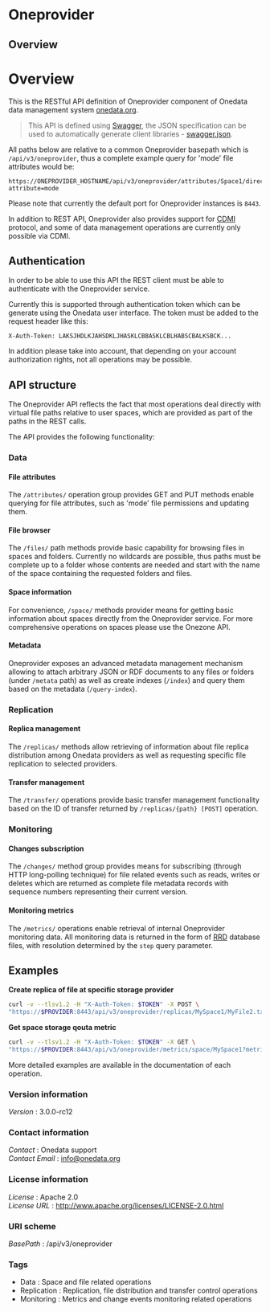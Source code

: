 # Oneprovider


<a name="overview"></a>
## Overview
# Overview

This is the RESTful API definition of Oneprovider component of Onedata data management system [onedata.org](http://www.onedata.org).

> This API is defined using [Swagger](http://swagger.io/), the JSON specification can be used to automatically generate
> client libraries - [swagger.json](../../../swagger/oneprovider/swagger.json).

All paths below are relative to a common Oneprovider basepath which is `/api/v3/oneprovider`, thus a complete example
query for 'mode' file attributes would be:
```
https://ONEPROVIDER_HOSTNAME/api/v3/oneprovider/attributes/Space1/directory1/file1.txt?attribute=mode
```
Please note that currently the default port for Oneprovider instances is `8443`.

In addition to REST API, Oneprovider also provides support for [CDMI](../../cdmi.html) protocol,
and some of data management operations are currently only possible via CDMI.


## Authentication
In order to be able to use this API the REST client must be able to authenticate with the Oneprovider service.

Currently this is supported through authentication token which can be generate using the Onedata user interface.
The token must be added to the request header like this:
```
X-Auth-Token: LAKSJHDLKJAHSDKLJHASKLCBBASKLCBLHABSCBALKSBCK...
```

In addition please take into account, that depending on your account authorization rights, not all operations
may be possible.

## API structure
The Oneprovider API reflects the fact that most operations deal directly with virtual file paths relative to
user spaces, which are provided as part of the paths in the REST calls.

The API provides the following functionality:

### Data

#### File attributes
The `/attributes/` operation group provides GET and PUT methods enable querying
for file attributes, such as 'mode' file permissions and updating them.

#### File browser
The `/files/` path methods provide basic capability for browsing files in spaces and folders.
Currently no wildcards are possible, thus paths must be complete up to a folder whose
contents are needed and start with the name of the space containing the requested folders and files.

#### Space information
For convenience, `/space/` methods provider means for getting basic information about
spaces directly from the Oneprovider service. For more comprehensive operations
on spaces please use the Onezone API.

#### Metadata
Oneprovider exposes an advanced metadata management mechanism allowing to attach
arbitrary JSON or RDF documents to any files or folders (under `/metata` path)
as well as create indexes (`/index`) and query them based on the metadata (`/query-index`).

### Replication

#### Replica management
The `/replicas/` methods allow retrieving of information about file replica distribution
among Onedata providers as well as requesting specific file replication to selected
providers.

#### Transfer management
The `/transfer/` operations provide basic transfer management functionality based on the ID of transfer
returned by `/replicas/{path} [POST]` operation.

### Monitoring

#### Changes subscription
The `/changes/` method group provides means for subscribing (through HTTP long-polling technique) for
file related events such as reads, writes or deletes which are returned as complete file metadata
records with sequence numbers representing their current version.

#### Monitoring metrics
The `/metrics/` operations enable retrieval of internal Oneprovider monitoring data.
All monitoring data is returned in the form of [RRD](http://oss.oetiker.ch/rrdtool/)
database files, with resolution determined by the `step` query parameter.

## Examples

**Create replica of file at specific storage provider**
```bash
curl -v --tlsv1.2 -H "X-Auth-Token: $TOKEN" -X POST \
"https://$PROVIDER:8443/api/v3/oneprovider/replicas/MySpace1/MyFile2.txt?provider_id=ASDNKJASF"
```

**Get space storage qouta metric**
```bash
curl -v --tlsv1.2 -H "X-Auth-Token: $TOKEN" -X GET \
"https://$PROVIDER:8443/api/v3/oneprovider/metrics/space/MySpace1?metric=storage_qouta"
```

More detailed examples are available in the documentation of each operation.


### Version information
*Version* : 3.0.0-rc12


### Contact information
*Contact* : Onedata support  
*Contact Email* : info@onedata.org


### License information
*License* : Apache 2.0  
*License URL* : http://www.apache.org/licenses/LICENSE-2.0.html


### URI scheme
*BasePath* : /api/v3/oneprovider


### Tags

* Data : Space and file related operations
* Replication : Replication, file distribution and transfer control operations
* Monitoring : Metrics and change events monitoring related operations




